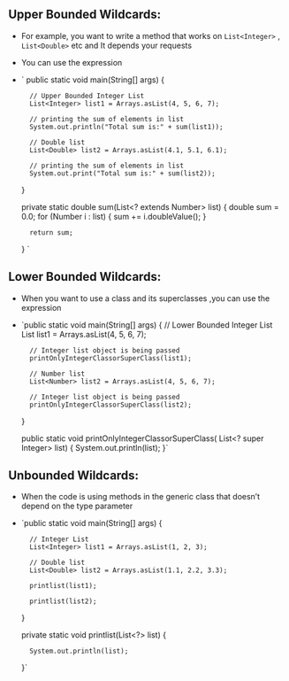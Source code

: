 ## Upper Bounded Wildcards: 
- For example, you want to write a method that works on `List<Integer>` , `List<Double>` etc and It depends your requests
- You can use the expression 
- `
  public static void main(String[] args)
    {
 
        // Upper Bounded Integer List
        List<Integer> list1 = Arrays.asList(4, 5, 6, 7);
 
        // printing the sum of elements in list
        System.out.println("Total sum is:" + sum(list1));
 
        // Double list
        List<Double> list2 = Arrays.asList(4.1, 5.1, 6.1);
 
        // printing the sum of elements in list
        System.out.print("Total sum is:" + sum(list2));
    }
 
    private static double sum(List<? extends Number> list)
    {
        double sum = 0.0;
        for (Number i : list) {
            sum += i.doubleValue();
        }
 
        return sum;
    }
    `

## Lower Bounded Wildcards:
- When you want to use a class and its superclasses ,you can use the expression
- `public static void main(String[] args)
    {
        // Lower Bounded Integer List
        List<Integer> list1 = Arrays.asList(4, 5, 6, 7);
 
        // Integer list object is being passed
        printOnlyIntegerClassorSuperClass(list1);
 
        // Number list
        List<Number> list2 = Arrays.asList(4, 5, 6, 7);
 
        // Integer list object is being passed
        printOnlyIntegerClassorSuperClass(list2);
    }
 
    public static void printOnlyIntegerClassorSuperClass(
        List<? super Integer> list)
    {
        System.out.println(list);
    }`

## Unbounded Wildcards:
- When the code is using methods in the generic class that doesn’t depend on the type parameter
- `public static void main(String[] args)
    {
 
        // Integer List
        List<Integer> list1 = Arrays.asList(1, 2, 3);
 
        // Double list
        List<Double> list2 = Arrays.asList(1.1, 2.2, 3.3);
 
        printlist(list1);
 
        printlist(list2);
    }
 
    private static void printlist(List<?> list)
    {
 
        System.out.println(list);
    }`
